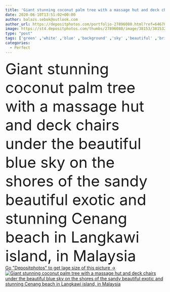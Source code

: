 ```yaml
---
title: 'Giant stunning coconut palm tree with a massage hut and deck chairs under the beautiful blue sky on the shores of the sandy beautiful exotic and stunning Cenang beach in Langkawi island, in Malaysia'
date: 2020-06-10T13:51:02+00:00
author: balazs.sebok@outlook.com
author_url: https://depositphotos.com/portfolio-27896080.html?ref=64678756
image: https://st4.depositphotos.com/thumbs/27896080/image/38153/381532218/api_thumb_450.jpg?forcejpeg=true
type: "post"
tags: ['green' ,'white' ,'blue' ,'background' ,'sky' ,'beautiful' ,'bright' ,'palm' ,'summer' ,'relaxation' ,'sun' ,'nature' ,'outdoor' ,'sunshine' ,'sunny' ,'plants' ,'light' ,'wooden' ,'coconut' ,'sea' ,'bed' ,'turquoise' ,'tropical' ,'landscape' ,'idyllic' ,'tranquil' ,'relax' ,'scenery' ,'clouds' ,'coast' ,'ocean' ,'scenic' ,'shore' ,'resort' ,'perfect' ,'paradise' ,'stunning' ,'exotic' ,'azure' ,'massage' ,'amazing' ,'seaside' ,'malaysia' ,'giant' ,'hut' ,'langkawi' ,'cirrus cloud' ,'deck chair' ,'palm tree' ,'cenang beach' ]
categories: 
  - Perfect
---
```

<div aling="center">
            <font size="60"> Giant stunning coconut palm tree with a massage hut and deck chairs under the beautiful blue sky on the shores of the sandy beautiful exotic and stunning Cenang beach in Langkawi island, in Malaysia</font>   
</div>
<div>
    <a href='https://st4.depositphotos.com/thumbs/27896080/image/38153/381532218/api_thumb_450.jpg?forcejpeg=true?ref=64678756' target=_blank > Go "Depositphotos" to get lage size of this picture ->
        <img href='https://st4.depositphotos.com/thumbs/27896080/image/38153/381532218/api_thumb_450.jpg?forcejpeg=true?ref=64678756' src='https://st4.depositphotos.com/27896080/38153/i/950/depositphotos_381532218-stock-photo-giant-stunning-coconut-palm-tree.jpg?forcejpeg=true' alt='Giant stunning coconut palm tree with a massage hut and deck chairs under the beautiful blue sky on the shores of the sandy beautiful exotic and stunning Cenang beach in Langkawi island, in Malaysia' >
    </a>
</div>

